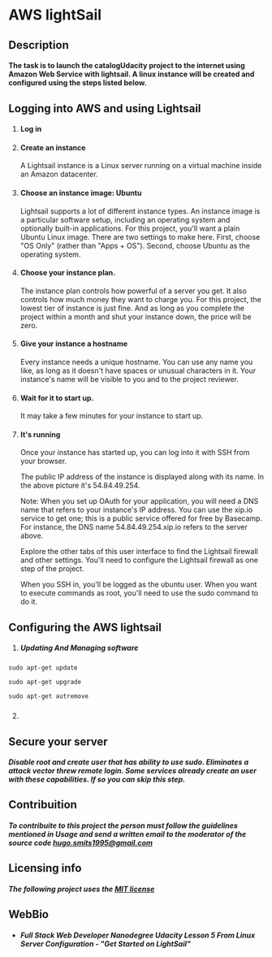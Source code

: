# AWS lightSail

## Description

#### The task is to launch the catalogUdacity project to the internet using Amazon Web Service with lightsail. A linux instance will be created and configured using the steps listed below.

## Logging into AWS and using Lightsail
1. #### Log in
2. #### Create an instance
	A Lightsail instance is a Linux server running on a virtual machine inside an Amazon datacenter.
3. #### Choose an instance image: Ubuntu
	Lightsail supports a lot of different instance types. An instance image is a particular software setup, including an operating system and optionally built-in applications.
	For this project, you'll want a plain Ubuntu Linux image. There are two settings to make here. First, choose "OS Only" (rather than "Apps + OS"). Second, choose Ubuntu as the operating system.
4. #### Choose your instance plan.
	The instance plan controls how powerful of a server you get. It also controls how much money they want to charge you. For this project, the lowest tier of instance is just fine. And as long as you complete the project within a month and shut your instance down, the price will be zero.
5. #### Give your instance a hostname
	Every instance needs a unique hostname. You can use any name you like, as long as it doesn't have spaces or unusual characters in it. Your instance's name will be visible to you and to the project reviewer.
6. #### Wait for it to start up.
	It may take a few minutes for your instance to start up.
7. #### It's running
	Once your instance has started up, you can log into it with SSH from your browser.

	The public IP address of the instance is displayed along with its name. In the above picture it's 54.84.49.254.

	Note: When you set up OAuth for your application, you will need a DNS name that refers to your instance's IP address. You can use the xip.io service to get one; this is a public service offered for free by Basecamp. For instance, the DNS name 54.84.49.254.xip.io refers to the server above.
	
	Explore the other tabs of this user interface to find the Lightsail firewall and other settings. You'll need to configure the Lightsail firewall as one step of the project.

	When you SSH in, you'll be logged as the ubuntu user. When you want to execute commands as root, you'll need to use the sudo command to do it.

## Configuring the AWS lightsail

1. ##### Updating And Managing software
```
sudo apt-get update
```

```
sudo apt-get upgrade
```

```
sudo apt-get autremove
```

2. #####

## Secure your server
##### Disable root and create user that has ability to use sudo. Eliminates a attack vector threw remote login. Some services already create an user with these capabilities. If so you can skip this step.

## Contribuition

##### To contribuite to this project the person must follow the guidelines mentioned in **Usage** and send a written email to the moderator of the source code hugo.smits1995@gmail.com 

## Licensing info

##### The following project uses the [MIT license](https://opensource.org/licenses/MIT)

## WebBio

- ##### Full Stack Web Developer Nanodegree Udacity Lesson 5 From Linux Server Configuration -  "Get Started on LightSail"

